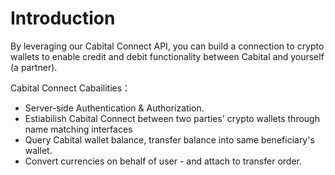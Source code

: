 # Introduction

By leveraging our Cabital Connect API, you can build a connection to crypto wallets to enable credit and debit functionality between Cabital and yourself (a partner). 

Cabital Connect Cabailities：

- Server-side Authentication & Authorization.
- Estiabilish Cabital Connect between two parties' crypto wallets through name matching interfaces
- Query Cabital wallet balance, transfer balance into same beneficiary's wallet. 
- Convert currencies on behalf of user - and attach to transfer order.